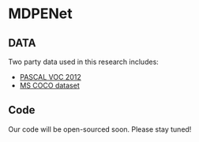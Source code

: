 # MDPENet

## DATA
Two party data used in this research includes:
- [PASCAL VOC 2012](http://host.robots.ox.ac.uk/pascal/VOC/)
- [MS COCO dataset](https://cocodataset.org/#home)

## Code
Our code will be open-sourced soon. Please stay tuned!
